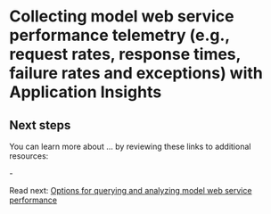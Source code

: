 # Collecting model web service performance telemetry (e.g., request rates, response times, failure rates and exceptions) with Application Insights


## Next steps

You can learn more about ... by reviewing these links to additional resources:

-[]()

Read next: [Options for querying and analyzing model web service performance](./querying-and-analyzing-telemetry-data.md)